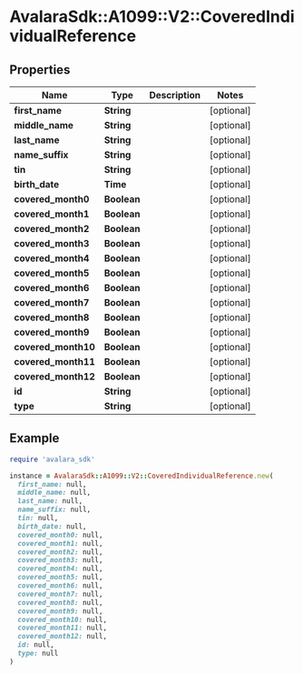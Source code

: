 # AvalaraSdk::A1099::V2::CoveredIndividualReference

## Properties

| Name | Type | Description | Notes |
| ---- | ---- | ----------- | ----- |
| **first_name** | **String** |  | [optional] |
| **middle_name** | **String** |  | [optional] |
| **last_name** | **String** |  | [optional] |
| **name_suffix** | **String** |  | [optional] |
| **tin** | **String** |  | [optional] |
| **birth_date** | **Time** |  | [optional] |
| **covered_month0** | **Boolean** |  | [optional] |
| **covered_month1** | **Boolean** |  | [optional] |
| **covered_month2** | **Boolean** |  | [optional] |
| **covered_month3** | **Boolean** |  | [optional] |
| **covered_month4** | **Boolean** |  | [optional] |
| **covered_month5** | **Boolean** |  | [optional] |
| **covered_month6** | **Boolean** |  | [optional] |
| **covered_month7** | **Boolean** |  | [optional] |
| **covered_month8** | **Boolean** |  | [optional] |
| **covered_month9** | **Boolean** |  | [optional] |
| **covered_month10** | **Boolean** |  | [optional] |
| **covered_month11** | **Boolean** |  | [optional] |
| **covered_month12** | **Boolean** |  | [optional] |
| **id** | **String** |  | [optional] |
| **type** | **String** |  | [optional] |

## Example

```ruby
require 'avalara_sdk'

instance = AvalaraSdk::A1099::V2::CoveredIndividualReference.new(
  first_name: null,
  middle_name: null,
  last_name: null,
  name_suffix: null,
  tin: null,
  birth_date: null,
  covered_month0: null,
  covered_month1: null,
  covered_month2: null,
  covered_month3: null,
  covered_month4: null,
  covered_month5: null,
  covered_month6: null,
  covered_month7: null,
  covered_month8: null,
  covered_month9: null,
  covered_month10: null,
  covered_month11: null,
  covered_month12: null,
  id: null,
  type: null
)
```

